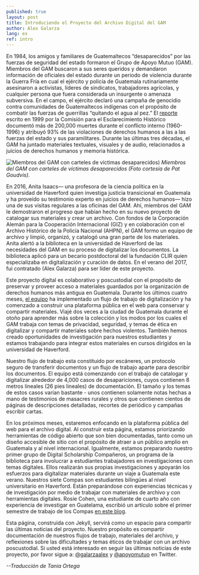 ```yaml
---
published: true
layout: post
title: Introduciendo el Proyecto del Archivo Digital del GAM
author: Alex Galarza
lang: es
ref: intro
---
```

En 1984, los amigos y familiares de Guatemaltecos “desaparecidos” por las fuerzas de seguridad del estado formaron el Grupo de Apoyo Mutuo (GAM). Miembros del GAM buscaron a sus seres queridos y demandaron información de oficiales del estado durante un periodo de violencia durante la Guerra Fría en cual el ejército y policía de Guatemala rutinariamente asesinaron a activistas, líderes de sindicatos, trabajadores agrícolas, y cualquier persona que fuera considerada un insurgente o amenaza subversiva. En el campo, el ejército declaró una campaña de genocidio contra comunidades de Guatemaltecos indígenas con el propósito de combatir las fuerzas de guerrillas “quitando el agua al pez.” El [reporte](https://www.usip.org/publications/1997/02/truth-commission-guatemala) escrito en 1999 por la Comisión para el Esclarecimiento Histórico documentó más de 200,000 muertes durante el conflicto interno (1960-1996) y atribuyó 93% de las violaciones de derechos humanos a las a las fuerzas del estado y sus paramilitares. Durante las últimas tres décadas, el GAM ha juntado materiales textuales, visuales y de audio, relacionados a juicios de derechos humanos y memoria histórica. 

![Miembros del GAM con carteles de víctimas desaparecidos)]({{site.baseurl}}/images/marcha.jpg)
_Miembros del GAM con carteles de víctimas desaparecidos (Foto cortesía de Pat Goudvis)._

En 2016, Anita Isaacs— una profesora de la ciencia política en la universidad de Haverford quien investiga justicia transicional en Guatemala y ha proveído su testimonio experto en juicios de derechos humanos— hizo una de sus visitas regulares a las oficinas del GAM. Ahí, miembros del GAM le demostraron el progreso que habían hecho en su nuevo proyecto de catalogar sus materiales y crear un archivo. Con fondos de la Corporación Alemán para la Cooperación Internacional (GIZ) y en colaboración con el Archivo Histórico de la Policía Nacional (AHPN), el GAM formo un equipo de archivo y limpió, organizó, y catalogó una gran parte de los materiales. Anita alertó a la biblioteca en la universidad de Haverford de las necesidades del GAM en su proceso de digitalizar los documentos. La biblioteca aplicó para un becario postdoctoral del la fundación CLIR quien especializaba en digitalización y curación de datos. En el verano del 2017, fui contratado (Alex Galarza) para ser líder de este proyecto.

Este proyecto digital es colaborativo y poscustodial con el propósito de preservar y proveer acceso a materiales guardados por la organización de derechos humanos más antigua en Guatemala. Durante los últimos cuatro meses, [el equipo](http://ds.haverford.edu/gam-archive/equipo/) ha implementado un flujo de trabajo de digitalización y ha comenzado a construir una plataforma pública en el web para conservar y compartir materiales. Viajé dos veces a la ciudad de Guatemala durante el otoño para aprender más sobre la colección y los modos por los cuales el GAM trabaja con temas de privacidad, seguridad, y temas de ética en digitalizar y compartir materiales sobre hechos violentos. También hemos creado oportunidades de investigación para nuestros estudiantes y estamos trabajando para integrar estos materiales en cursos dirigidos en la universidad de Haverford.

Nuestro flujo de trabajo esta constituido por escáneres, un protocolo seguro de transferir documentos y un flujo de trabajo aparte para describir los documentos. El equipo está comenzando con el trabajo de catalogar y digitalizar alrededor de 4,000 casos de desapariciones, cuyos contienen 8 metros lineales (26 pies lineales) de documentación. El tamaño y los temas de estos casos varían bastante - unos contienen solamente notas hechas a mano de testimonios de masacres rurales y otros que contienen cientos de páginas de descripciones detalladas, recortes de periódico y campañas escribir cartas.

En los próximos meses, estaremos enfocando en la plataforma pública del web para el archivo digital. Al construir esta página, estamos priorizando herramientas de código abierto que son bien documentadas, tanto como un diseño accesible de sitio con el propósito de atraer a un público amplio en Guatemala y al nivel internacional. Igualmente, estamos preparando nuestro primer grupo de Digital Scholarship Compañeros, un programa de la biblioteca para involucrar a estudiantes trabajadores en investigaciones con temas digitales. Ellos realizarán sus propias investigaciones y apoyarán los esfuerzos para digitalizar materiales durante un viaje a Guatemala este verano. Nuestros siete Compas son estudiantes bilingües al nivel universitario en Haverford. Están preparándose con experiencias técnicas y de investigación por medio de trabajar con materiales de archivo y con herramientas digitales. Rosie Cohen, una estudiante de cuarto año con experiencia de investigar en Guatelama, escribió un artículo sobre el primer semestre de trabajo de los Compas [en este blog](http://ds.haverford.edu/gam-archive/2017/12/12/first-semester/).

Esta página, construida con Jekyll, servirá como un espacio para compartir las últimas noticias del proyecto. Nuestro propósito es compartir documentación de nuestros flujos de trabajo, materiales del archivo, y reflexiones sobre las dificultades y temas éticos de trabajar con un archivo poscustodial. Si usted está interesado en seguir las últimas noticias de este proyecto, por favor sigue a: [@galarzaalex](https://twitter.com/galarzaalex) y [@apoyomutuo](http://twitter.com/apoyomutuo) en Twitter.

*--Traducción de Tania Ortega*
